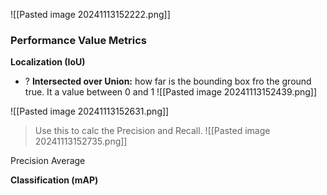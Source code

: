 ![[Pasted image 20241113152222.png]]

### Performance Value Metrics
**Localization (IoU)** 
+ ? **Intersected over Union:** how far is the bounding box fro the ground true. It a value between 0 and 1 ![[Pasted image 20241113152439.png]]

![[Pasted image 20241113152631.png]]
> Use this to calc the Precision and Recall.
![[Pasted image 20241113152735.png]]

Precision Average




**Classification (mAP)**
